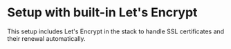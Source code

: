 Setup with built-in Let's Encrypt
=================================
This setup includes Let's Encrypt in the stack to handle SSL certificates and their renewal automatically.
